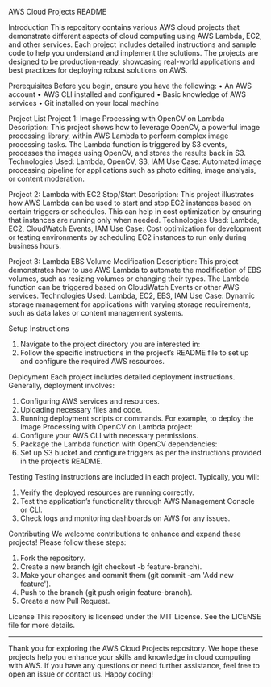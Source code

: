 AWS Cloud Projects README

Introduction
This repository contains various AWS cloud projects that demonstrate different aspects of cloud computing using AWS Lambda, EC2, and other services. Each project includes detailed instructions and sample code to help you understand and implement the solutions. The projects are designed to be production-ready, showcasing real-world applications and best practices for deploying robust solutions on AWS.

Prerequisites
Before you begin, ensure you have the following:
•	An AWS account
•	AWS CLI installed and configured
•	Basic knowledge of AWS services
•	Git installed on your local machine

Project List
Project 1: Image Processing with OpenCV on Lambda
Description: This project shows how to leverage OpenCV, a powerful image processing library, within AWS Lambda to perform complex image processing tasks. The Lambda function is triggered by S3 events, processes the images using OpenCV, and stores the results back in S3.
Technologies Used: Lambda, OpenCV, S3, IAM
Use Case: Automated image processing pipeline for applications such as photo editing, image analysis, or content moderation.

Project 2: Lambda with EC2 Stop/Start
Description: This project illustrates how AWS Lambda can be used to start and stop EC2 instances based on certain triggers or schedules. This can help in cost optimization by ensuring that instances are running only when needed.
Technologies Used: Lambda, EC2, CloudWatch Events, IAM
Use Case: Cost optimization for development or testing environments by scheduling EC2 instances to run only during business hours.

Project 3: Lambda EBS Volume Modification
Description: This project demonstrates how to use AWS Lambda to automate the modification of EBS volumes, such as resizing volumes or changing their types. The Lambda function can be triggered based on CloudWatch Events or other AWS services.
Technologies Used: Lambda, EC2, EBS, IAM
Use Case: Dynamic storage management for applications with varying storage requirements, such as data lakes or content management systems.

Setup Instructions
1.	Navigate to the project directory you are interested in:
2.	Follow the specific instructions in the project’s README file to set up and configure the required AWS resources.
   
Deployment
Each project includes detailed deployment instructions. Generally, deployment involves:
1.	Configuring AWS services and resources.
2.	Uploading necessary files and code.
3.	Running deployment scripts or commands.
For example, to deploy the Image Processing with OpenCV on Lambda project:
1.	Configure your AWS CLI with necessary permissions.
2.	Package the Lambda function with OpenCV dependencies:
3.	Set up S3 bucket and configure triggers as per the instructions provided in the project’s README.
   
Testing
Testing instructions are included in each project. Typically, you will:
1.	Verify the deployed resources are running correctly.
2.	Test the application’s functionality through AWS Management Console or CLI.
3.	Check logs and monitoring dashboards on AWS for any issues.
   
Contributing
We welcome contributions to enhance and expand these projects! Please follow these steps:
1.	Fork the repository.
2.	Create a new branch (git checkout -b feature-branch).
3.	Make your changes and commit them (git commit -am 'Add new feature').
4.	Push to the branch (git push origin feature-branch).
5.	Create a new Pull Request.
   
License
This repository is licensed under the MIT License. See the LICENSE file for more details.
________________________________________
Thank you for exploring the AWS Cloud Projects repository. We hope these projects help you enhance your skills and knowledge in cloud computing with AWS. If you have any questions or need further assistance, feel free to open an issue or contact us. Happy coding!

